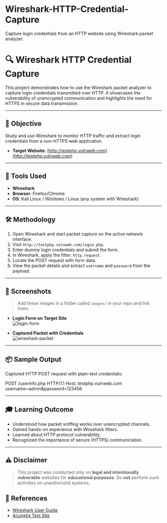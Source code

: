 # Wireshark-HTTP-Credential-Capture
Capture login credentials from an HTTP website using Wireshark packet analyzer.

# 🔍 Wireshark HTTP Credential Capture

This project demonstrates how to use the Wireshark packet analyzer to capture login credentials transmitted over HTTP. It showcases the vulnerability of unencrypted communication and highlights the need for HTTPS in secure data transmission.

---

## 🎯 Objective

Study and use Wireshark to monitor HTTP traffic and extract login credentials from a non-HTTPS web application.

- **Target Website**: [http://testphp.vulnweb.com](http://testphp.vulnweb.com)

---

## 🧰 Tools Used

- **Wireshark**
- **Browser**: Firefox/Chrome
- **OS**: Kali Linux / Windows / Linux (any system with Wireshark)

---

## 🛠️ Methodology

1. Open Wireshark and start packet capture on the active network interface.
2. Visit `http://testphp.vulnweb.com/login.php`.
3. Enter dummy login credentials and submit the form.
4. In Wireshark, apply the filter: `http.request`.
5. Locate the POST request with form data.
6. View the packet details and extract `username` and `password` from the payload.

---

## 📸 Screenshots

> Add these images in a folder called `images/` in your repo and link them.

- **Login Form on Target Site**  
  ![login-form](images/login-form.png)

- **Captured Packet with Credentials**  
  ![wireshark-packet](images/wireshark-packet.png)

---

## 📦 Sample Output

Captured HTTP POST request with plain-text credentials:

POST /userinfo.php HTTP/1.1
Host: testphp.vulnweb.com
username=admin&password=123456


---

## 🎓 Learning Outcome

- Understood how packet sniffing works over unencrypted channels.
- Gained hands-on experience with Wireshark filters.
- Learned about HTTP protocol vulnerability.
- Recognized the importance of secure (HTTPS) communication.

---

## ⚠️ Disclaimer

> This project was conducted only on **legal and intentionally vulnerable** websites for **educational purposes**. Do **not** perform such activities on unauthorized systems.

## 🔗 References

- [Wireshark User Guide](https://www.wireshark.org/docs/wsug_html_chunked/)
- [Acunetix Test Site](http://testphp.vulnweb.com)


